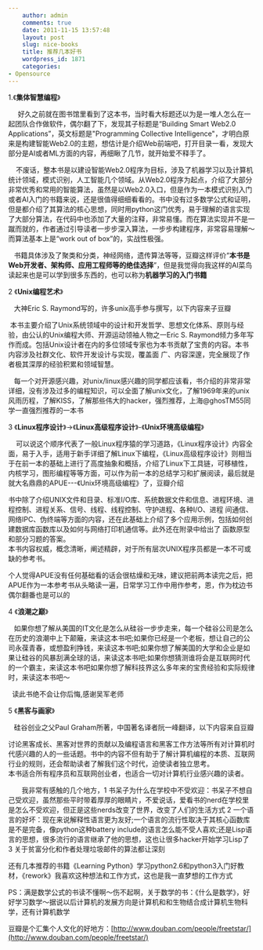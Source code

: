 ```yaml
---
    author: admin
    comments: true
    date: 2011-11-15 13:57:48
    layout: post
    slug: nice-books
    title: 推荐几本好书
    wordpress_id: 1871
    categories:
- Opensource
---
```


1.《**集体智慧编程**》

     好久之前就在图书馆里看到了这本书，当时看大标题还以为是一堆人怎么在一起团队合作做软件，偶尔翻了下，发现其子标题是“Building Smart Web2.0 Applications”，英文标题是"Programming Collective Intelligence"，才明白原来是构建智能Web2.0的主题，想估计是介绍Web前端吧，打开目录一看，发现大部分是AI或者ML方面的内容，再细瞅了几节，就开始爱不释手了。

    不废话，整本书是以建设智能Web2.0程序为目标，涉及了机器学习以及计算机统计领域，模式识别，人工智能几个领域。从Web2.0程序为起点，介绍了大部分非常优秀和常用的智能算法，虽然是以Web2.0入口，但是作为一本模式识别入门或者AI入门的书籍来说，还是很值得细细看看的。书中没有过多数学公式和证明，但是都介绍了其算法的核心思想，同时用python这门优秀，易于理解的语言实现了大部分算法，在代码中也添加了大量的注释，非常易懂。而在算法实现并不是一蹴而就的，作者通过引导读者一步步深入算法，一步步构建程序，非常容易理解～而算法基本上是“work out of box”的，实战性极强。

   书籍具体涉及了聚类和分类，神经网络，遗传算法等等，豆瓣这样评价“**本书是Web开发者、架构师、应用工程师等的绝佳选择**”，但是我觉得向我这样的AI菜鸟读起来也是可以学到很多东西的，也可以称为**机器学习的入门书籍**

2 《**Unix编程艺术**》

   大神Eric S. Raymond写的，许多unix高手参与撰写，以下内容来子豆瓣

 本书主要介绍了Unix系统领域中的设计和开发哲学、思想文化体系、原则与经验，由公认的Unix编程大师、开源运动领袖人物之一Eric S. Raymond倾力多年写作而成。包括Unix设计者在内的多位领域专家也为本书贡献了宝贵的内容。本书内容涉及社群文化、软件开发设计与实现，覆盖面 广、内容深邃，完全展现了作者极其深厚的经验积累和领域智慧。

   每一个对开源感兴趣，对unix/linux感兴趣的同学都应该看，书介绍的非常非常详细，没有涉及过多的编程知识，可以全面了解unix文化，了解1969年来的unix风雨历程，了解KISS，了解那些伟大的hacker，强烈推荐，上海@ghosTM55同学一直强烈推荐的一本书

3 《**Linux程序设计**》->《**Linux高级程序设计**》-《**Unix环境高级编程**》

    可以说这个顺序代表了一般Linux程序猿的学习道路，《Linux程序设计》内容全面，易于入手，适用于新手详细了解Linux下编程，《Linux高级程序设计》则相当于在前一本的基础上进行了高度抽象和概括，介绍了Linux下工具链，可移植性，内核学习，图形编程等等方面，可以作为前一本的总结学习和扩展阅读，最后就是就大名鼎鼎的APUE---《Unix环境高级编程》了，豆瓣介绍

书中除了介绍UNIX文件和目录、标准I/O库、系统数据文件和信息、进程环境、进程控制、进程关系、信号、线程、线程控制、守护进程、各种I/O、进程 间通信、网络IPC、伪终端等方面的内容，还在此基础上介绍了多个应用示例，包括如何创建数据库函数库以及如何与网络打印机通信等。此外还在附录中给出了 函数原型和部分习题的答案。  
本书内容权威，概念清晰，阐述精辟，对于所有层次UNIX程序员都是一本不可或缺的参考书。

个人觉得APUE没有任何基础看的话会很枯燥和无味，建议把前两本读完之后，把APUE作为一本参考书从头略读一遍，日常学习工作中用作参考，恩，作为枕边书偶尔翻番也是可以的

4 《**浪潮之巅**》

   如果你想了解从美国的IT文化是怎么从硅谷一步步走来，每一个硅谷公司是怎么在历史的浪潮中上下颠簸，来读这本书吧;如果你已经是一个老板，想让自己的公司永葆青春，或想盈利挣钱，来读这本书吧;如果你想了解美国的大学和企业是如果让硅谷的风暴刮满全球的话，来读这本书吧;如果你想猜测谁将会是互联网时代的一个霸主，来读这本书吧如果你想了解科技界这么多年来的宝贵经验和实际规律时，来读这本书吧～

  读此书绝不会让你后悔,感谢吴军老师

5 《**黑客与画家**》

   硅谷创业之父Paul Graham所著，中国著名译者阮一峰翻译，以下内容来自豆瓣

讨论黑客成长、黑客对世界的贡献以及编程语言和黑客工作方法等所有对计算机时代感兴趣的人的一些话题。书中的内容不但有助于了解计算机编程的本质、互联网行业的规则，还会帮助读者了解我们这个时代，迫使读者独立思考。  
本书适合所有程序员和互联网创业者，也适合一切对计算机行业感兴趣的读者。

       我非常有感触的几个地方，1 书呆子为什么在学校中不受欢迎：书呆子不想自己受欢迎，虽然那些平时带着厚厚的眼睛片，不爱说话，爱看书的nerd在学校里是怎么不受欢迎，但正是这些nerds改变了世界，改变了人们的生活方式 2 一个语言的好坏：现在来说解释性语言更为友好;一个语言的流行性取决于其核心函数库是不是完备，像python这种battery include的语言怎么能不受人喜欢;还是Lisp语言的思想，很多流行的语言继承了他的思想，这也让很多hacker开始学习Lisp了 3 关于贫富分化和作者处理垃圾邮件的算法都让深刻

还有几本推荐的书籍《Learning Python》学习python2.6和python3入门好教材，《rework》我喜欢这种想法和工作方式，这也是我一直梦想的工作方式

PS：满是数学公式的书读不懂啊～伤不起啊，关于数学的书：《什么是数学》，好好学习数学～据说以后计算机的发展方向是计算机和和生物结合成计算机生物科学，还有计算机数学

豆瓣是个汇集个人文化的好地方：[http://www.douban.com/people/freetstar/](http://www.douban.com/people/freetstar/)

